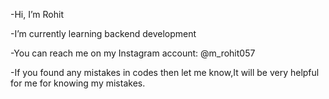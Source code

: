 -Hi, I’m Rohit

-I’m currently learning backend development

-You can reach me on my Instagram account: @m_rohit057

-If you found any mistakes in codes then let me know,It will be very helpful for me for knowing my mistakes.
